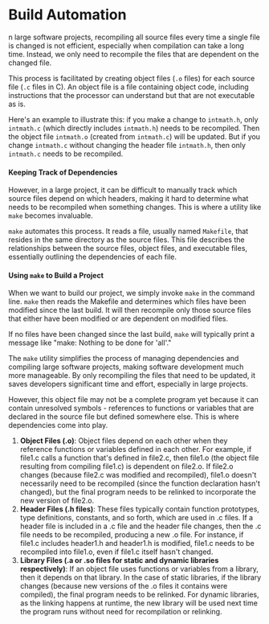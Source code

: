 # Build Automation

n large software projects, recompiling all source files every time a single file is changed is not efficient, especially when compilation can take a long time. Instead, we only need to recompile the files that are dependent on the changed file.

This process is facilitated by creating object files (`.o` files) for each source file (`.c` files in C). An object file is a file containing object code, including instructions that the processor can understand but that are not executable as is.

Here's an example to illustrate this: if you make a change to `intmath.h`, only `intmath.c` (which directly includes `intmath.h`) needs to be recompiled. Then the object file `intmath.o` (created from `intmath.c`) will be updated. But if you change `intmath.c` without changing the header file `intmath.h`, then only `intmath.c` needs to be recompiled.

#### Keeping Track of Dependencies

However, in a large project, it can be difficult to manually track which source files depend on which headers, making it hard to determine what needs to be recompiled when something changes. This is where a utility like `make` becomes invaluable.

`make` automates this process. It reads a file, usually named `Makefile`, that resides in the same directory as the source files. This file describes the relationships between the source files, object files, and executable files, essentially outlining the dependencies of each file.

#### Using `make` to Build a Project

When we want to build our project, we simply invoke `make` in the command line. `make` then reads the Makefile and determines which files have been modified since the last build. It will then recompile only those source files that either have been modified or are dependent on modified files.

If no files have been changed since the last build, `make` will typically print a message like "make: Nothing to be done for 'all'."

The `make` utility simplifies the process of managing dependencies and compiling large software projects, making software development much more manageable. By only recompiling the files that need to be updated, it saves developers significant time and effort, especially in large projects.





































However, this object file may not be a complete program yet because it can contain unresolved symbols - references to functions or variables that are declared in the source file but defined somewhere else. This is where dependencies come into play.

1. **Object Files (.o)**: Object files depend on each other when they reference functions or variables defined in each other. For example, if file1.c calls a function that's defined in file2.c, then file1.o (the object file resulting from compiling file1.c) is dependent on file2.o. If file2.o changes (because file2.c was modified and recompiled), file1.o doesn't necessarily need to be recompiled (since the function declaration hasn't changed), but the final program needs to be relinked to incorporate the new version of file2.o.
2. **Header Files (.h files)**: These files typically contain function prototypes, type definitions, constants, and so forth, which are used in .c files. If a header file is included in a .c file and the header file changes, then the .c file needs to be recompiled, producing a new .o file. For instance, if file1.c includes header1.h and header1.h is modified, file1.c needs to be recompiled into file1.o, even if file1.c itself hasn't changed.
3. **Library Files (.a or .so files for static and dynamic libraries respectively)**: If an object file uses functions or variables from a library, then it depends on that library. In the case of static libraries, if the library changes (because new versions of the .o files it contains were compiled), the final program needs to be relinked. For dynamic libraries, as the linking happens at runtime, the new library will be used next time the program runs without need for recompilation or relinking.
